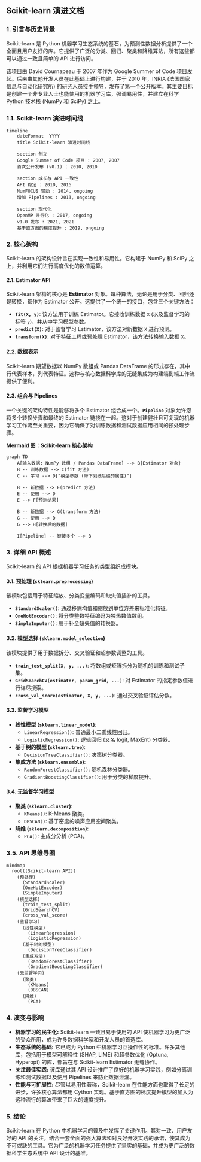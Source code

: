 ## Scikit-learn 演进文档

### 1. 引言与历史背景

Scikit-learn 是 Python 机器学习生态系统的基石，为预测性数据分析提供了一个全面且用户友好的库。它提供了广泛的分类、回归、聚类和降维算法，所有这些都可以通过一致且简单的 API 进行访问。

该项目由 David Cournapeau 于 2007 年作为 Google Summer of Code 项目发起。后来由其他开发人员在此基础上进行构建，并于 2010 年，INRIA (法国国家信息与自动化研究所) 的研究人员接手领导，发布了第一个公开版本。其主要目标是创建一个非专业人士也能使用的机器学习库，强调易用性，并建立在科学 Python 技术栈 (NumPy 和 SciPy) 之上。

### 1.1. Scikit-learn 演进时间线

```mermaid
timeline
    dateFormat  YYYY
    title Scikit-learn 演进时间线

    section 创立
    Google Summer of Code 项目 : 2007, 2007
    首次公开发布 (v0.1) : 2010, 2010

    section 成长与 API 一致性
    API 稳定 : 2010, 2015
    NumFOCUS 赞助 : 2014, ongoing
    增加 Pipelines : 2013, ongoing

    section 现代化
    OpenMP 并行化 : 2017, ongoing
    v1.0 发布 : 2021, 2021
    基于直方图的梯度提升 : 2019, ongoing
```

### 2. 核心架构

Scikit-learn 的架构设计旨在实现一致性和易用性。它构建于 NumPy 和 SciPy 之上，并利用它们进行高度优化的数值运算。

#### 2.1. Estimator API

Scikit-learn 架构的核心是 **Estimator** 对象。每种算法，无论是用于分类、回归还是转换，都作为 Estimator 公开。这提供了一个统一的接口，包含三个关键方法：

*   **`fit(X, y)`**: 该方法用于训练 Estimator。它接收训练数据 `X` (以及监督学习的标签 `y`)，并从中学习模型参数。
*   **`predict(X)`**: 对于监督学习 Estimator，该方法对新数据 `X` 进行预测。
*   **`transform(X)`**: 对于特征工程或预处理 Estimator，该方法转换输入数据 `X`。

#### 2.2. 数据表示

Scikit-learn 期望数据以 NumPy 数组或 Pandas DataFrame 的形式存在，其中行代表样本，列代表特征。这种与核心数据科学库的无缝集成为构建端到端工作流提供了便利。

#### 2.3. 组合与 Pipelines

一个关键的架构特性是能够将多个 Estimator 组合成一个。**`Pipeline`** 对象允许您将多个转换步骤和最终的 Estimator 链接在一起。这对于创建健壮且可复现的机器学习工作流至关重要，因为它确保了对训练数据和测试数据应用相同的预处理步骤。

**Mermaid 图：Scikit-learn 核心架构**

```mermaid
graph TD
    A[输入数据: NumPy 数组 / Pandas DataFrame] --> B{Estimator 对象}
    B -- 训练数据 --> C(fit 方法)
    C -- 学习 --> D["模型参数 (带下划线后缀的属性)"]
    
    B -- 新数据 --> E(predict 方法)
    E -- 使用 --> D
    E --> F[预测结果]

    B -- 新数据 --> G(transform 方法)
    G -- 使用 --> D
    G --> H[转换后的数据]

    I[Pipeline] -- 链接多个 --> B
```

### 3. 详细 API 概述

Scikit-learn 的 API 根据机器学习任务的类型组织成模块。

#### 3.1. 预处理 (`sklearn.preprocessing`)

该模块包括用于特征缩放、分类变量编码和缺失值插补的工具。

*   **`StandardScaler()`**: 通过移除均值和缩放到单位方差来标准化特征。
*   **`OneHotEncoder()`**: 将分类整数特征编码为独热数值数组。
*   **`SimpleImputer()`**: 用于补全缺失值的转换器。

#### 3.2. 模型选择 (`sklearn.model_selection`)

该模块提供了用于数据拆分、交叉验证和超参数调整的工具。

*   **`train_test_split(X, y, ...)`**: 将数组或矩阵拆分为随机的训练和测试子集。
*   **`GridSearchCV(estimator, param_grid, ...)`**: 对 Estimator 的指定参数值进行详尽搜索。
*   **`cross_val_score(estimator, X, y, ...)`**: 通过交叉验证评估分数。

#### 3.3. 监督学习模型

*   **线性模型 (`sklearn.linear_model`)**:
    *   `LinearRegression()`: 普通最小二乘线性回归。
    *   `LogisticRegression()`: 逻辑回归 (又名 logit, MaxEnt) 分类器。
*   **基于树的模型 (`sklearn.tree`)**:
    *   `DecisionTreeClassifier()`: 决策树分类器。
*   **集成方法 (`sklearn.ensemble`)**:
    *   `RandomForestClassifier()`: 随机森林分类器。
    *   `GradientBoostingClassifier()`: 用于分类的梯度提升。

#### 3.4. 无监督学习模型

*   **聚类 (`sklearn.cluster`)**:
    *   `KMeans()`: K-Means 聚类。
    *   `DBSCAN()`: 基于密度的噪声应用空间聚类。
*   **降维 (`sklearn.decomposition`)**:
    *   `PCA()`: 主成分分析 (PCA)。

### 3.5. API 思维导图

```mermaid
mindmap
  root((Scikit-learn API))
    (预处理)
      (StandardScaler)
      (OneHotEncoder)
      (SimpleImputer)
    (模型选择)
      (train_test_split)
      (GridSearchCV)
      (cross_val_score)
    (监督学习)
      (线性模型)
        (LinearRegression)
        (LogisticRegression)
      (基于树的模型)
        (DecisionTreeClassifier)
      (集成方法)
        (RandomForestClassifier)
        (GradientBoostingClassifier)
    (无监督学习)
      (聚类)
        (KMeans)
        (DBSCAN)
      (降维)
        (PCA)
```

### 4. 演变与影响

*   **机器学习的民主化:** Scikit-learn 一致且易于使用的 API 使机器学习为更广泛的受众所用，成为许多数据科学家和开发人员的首选库。
*   **生态系统的基础:** 它已成为 Python 中机器学习互操作性的标准。许多其他库，包括用于模型可解释性 (SHAP, LIME) 和超参数优化 (Optuna, Hyperopt) 的库，都旨在与 Scikit-learn Estimator 无缝协作。
*   **关注最佳实践:** 该库通过其 API 设计推广了良好的机器学习实践，例如分离训练和测试数据以及使用 Pipelines 来防止数据泄漏。
*   **性能与可扩展性:** 尽管以易用性著称，Scikit-learn 在性能方面也取得了长足的进步，许多核心算法都用 Cython 实现。基于直方图的梯度提升模型的加入为这种流行的算法带来了巨大的速度提升。

### 5. 结论

Scikit-learn 在 Python 中机器学习的普及中发挥了关键作用。其对一致、用户友好的 API 的关注，结合一套全面的强大算法和对良好开发实践的承诺，使其成为不可或缺的工具。它为广泛的机器学习任务提供了坚实的基础，并成为更广泛的数据科学生态系统中 API 设计的基准。
